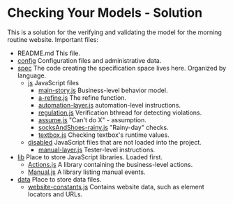 # Checking Your Models - Solution
 
This is a solution for the verifying and validating the model for the morning routine website. Important files:

* README.md This file.
* [config](config) Configuration files and administrative data.
* [spec](spec) The code creating the specification space lives here. Organized by language.
    * [js](spec/js) JavaScript files
      * [main-story.js](spec/js/main-story.js) Business-level behavior model.
      * [a-refine.js](spec/js/a-refine.js) The refine function.
      * [automation-layer.js](spec/js/automation-layer.js) automation-level instructions.
      * [regulation.js](spec/js/regulation.js) Verification bthread for detecting violations.
      * [assume.js](spec/js/assume.js) "Can't do X" - assumption.
      * [socksAndShoes-rainy.js](spec/js/socksAndShoes-rainy.js) "Rainy-day" checks.
      * [textbox.js](spec/js/textbox.js) Checking textbox's runtime values.
    * [disabled](spec/disabled) JavaScript files that are not loaded into the project.
      * [manual-layer.js](spec/js/manual-layer.js) Tester-level instructions.
* [lib](lib) Place to store JavaScript libraries. Loaded first.
  * [Actions.js](lib/Actions.js) A library containing the business-level actions.
  * [Manual.js](lib/Actions.js) A library listing manual events.
* [data](data) Place to store data files.  
  * [website-constants.js](data/website-constants.js) Contains website data, such as element locators and URLs.
